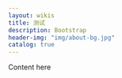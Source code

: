```yaml
---
layout: wikis
title: 测试
description: Bootstrap
header-img: "img/about-bg.jpg"
catalog: true
---
```


Content here

